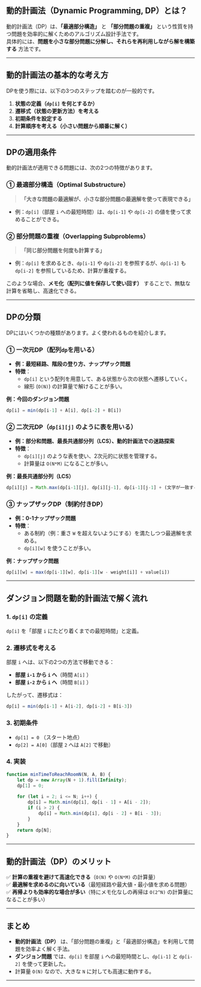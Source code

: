 ## **動的計画法（Dynamic Programming, DP）とは？**
動的計画法（DP）は、**「最適部分構造」** と **「部分問題の重複」** という性質を持つ問題を効率的に解くためのアルゴリズム設計手法です。  
具体的には、**問題を小さな部分問題に分解し、それらを再利用しながら解を構築する** 方法です。

---

## **動的計画法の基本的な考え方**
DPを使う際には、以下の3つのステップを踏むのが一般的です。

1. **状態の定義（`dp[i]` を何とするか）**
2. **遷移式（状態の更新方法）を考える**
3. **初期条件を設定する**
4. **計算順序を考える（小さい問題から順番に解く）**

---

## **DPの適用条件**
動的計画法が適用できる問題には、次の2つの特徴があります。

### **① 最適部分構造（Optimal Substructure）**
> **「大きな問題の最適解が、小さな部分問題の最適解を使って表現できる」**
- 例：`dp[i]`（部屋 `i` への最短時間）は、`dp[i-1]` や `dp[i-2]` の値を使って求めることができる。

### **② 部分問題の重複（Overlapping Subproblems）**
> **「同じ部分問題を何度も計算する」**
- 例：`dp[i]` を求めるとき、`dp[i-1]` や `dp[i-2]` を参照するが、`dp[i-1]` も `dp[i-2]` を参照しているため、計算が重複する。

このような場合、**メモ化（配列に値を保存して使い回す）** することで、無駄な計算を省略し、高速化できる。

---

## **DPの分類**
DPにはいくつかの種類があります。よく使われるものを紹介します。

### **① 一次元DP（配列`dp`を用いる）**
- **例：最短経路、階段の登り方、ナップザック問題**
- **特徴**：
  - `dp[i]` という配列を用意して、ある状態から次の状態へ遷移していく。
  - 線形 (`O(N)`) の計算量で解けることが多い。

**例：今回のダンジョン問題**
```javascript
dp[i] = min(dp[i-1] + A[i], dp[i-2] + B[i])
```

### **② 二次元DP（`dp[i][j]` のように表を用いる）**
- **例：部分和問題、最長共通部分列（LCS）、動的計画法での迷路探索**
- **特徴**：
  - `dp[i][j]` のような表を使い、2次元的に状態を管理する。
  - 計算量は `O(N*M)` になることが多い。

**例：最長共通部分列（LCS）**
```javascript
dp[i][j] = Math.max(dp[i-1][j], dp[i][j-1], dp[i-1][j-1] + (文字が一致するか?))
```

### **③ ナップザックDP（制約付きDP）**
- **例：0-1ナップザック問題**
- **特徴**：
  - ある制約（例：重さ `W` を超えないようにする）を満たしつつ最適解を求める。
  - `dp[i][w]` を使うことが多い。

**例：ナップザック問題**
```javascript
dp[i][w] = max(dp[i-1][w], dp[i-1][w - weight[i]] + value[i])
```

---

## **ダンジョン問題を動的計画法で解く流れ**
### **1. `dp[i]` の定義**
`dp[i]` を「部屋 `i` にたどり着くまでの最短時間」と定義。

### **2. 遷移式を考える**
部屋 `i` へは、以下の2つの方法で移動できる：
- **部屋 `i-1` から `i` へ**（時間 `A[i]` ）
- **部屋 `i-2` から `i` へ**（時間 `B[i]` ）

したがって、遷移式は：
```javascript
dp[i] = min(dp[i-1] + A[i-2], dp[i-2] + B[i-3])
```

### **3. 初期条件**
- `dp[1] = 0` （スタート地点）
- `dp[2] = A[0]`（部屋 `2` へは `A[2]` で移動）

### **4. 実装**
```javascript
function minTimeToReachRoomN(N, A, B) {
    let dp = new Array(N + 1).fill(Infinity);
    dp[1] = 0;
    
    for (let i = 2; i <= N; i++) {
        dp[i] = Math.min(dp[i], dp[i - 1] + A[i - 2]);
        if (i > 2) {
            dp[i] = Math.min(dp[i], dp[i - 2] + B[i - 3]);
        }
    }
    return dp[N];
}
```

---

## **動的計画法（DP）のメリット**
✅ **計算の重複を避けて高速化できる**（`O(N)` や `O(N*M)` の計算量）  
✅ **最適解を求めるのに向いている**（最短経路や最大値・最小値を求める問題）  
✅ **再帰よりも効率的な場合が多い**（特にメモ化なしの再帰は `O(2^N)` の計算量になることが多い）

---

## **まとめ**
- **動的計画法（DP）** は、「部分問題の重複」と「最適部分構造」を利用して問題を効率よく解く手法。
- **ダンジョン問題** では、`dp[i]` を部屋 `i` への最短時間とし、`dp[i-1]` と `dp[i-2]` を使って更新した。
- 計算量 `O(N)` なので、大きな `N` に対しても高速に動作する。

---
